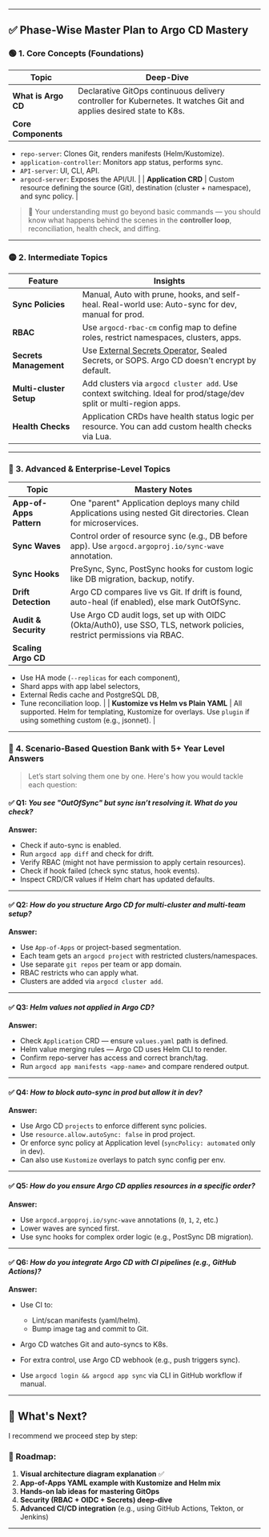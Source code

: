 
---

## ✅ Phase-Wise Master Plan to Argo CD Mastery

### 🟢 1. **Core Concepts (Foundations)**

| Topic               | Deep-Dive                                                                                                          |
| ------------------- | ------------------------------------------------------------------------------------------------------------------ |
| **What is Argo CD** | Declarative GitOps continuous delivery controller for Kubernetes. It watches Git and applies desired state to K8s. |
| **Core Components** |                                                                                                                    |

* `repo-server`: Clones Git, renders manifests (Helm/Kustomize).
* `application-controller`: Monitors app status, performs sync.
* `API-server`: UI, CLI, API.
* `argocd-server`: Exposes the API/UI.
  |
  \| **Application CRD** | Custom resource defining the source (Git), destination (cluster + namespace), and sync policy. |

> 🎯 Your understanding must go beyond basic commands — you should know what happens behind the scenes in the **controller loop**, reconciliation, health check, and diffing.

---

### 🟡 2. **Intermediate Topics**

| Feature                 | Insights                                                                                                                    |
| ----------------------- | --------------------------------------------------------------------------------------------------------------------------- |
| **Sync Policies**       | Manual, Auto with prune, hooks, and self-heal. Real-world use: Auto-sync for dev, manual for prod.                          |
| **RBAC**                | Use `argocd-rbac-cm` config map to define roles, restrict namespaces, clusters, apps.                                       |
| **Secrets Management**  | Use [External Secrets Operator](https://external-secrets.io/), Sealed Secrets, or SOPS. Argo CD doesn't encrypt by default. |
| **Multi-cluster Setup** | Add clusters via `argocd cluster add`. Use context switching. Ideal for prod/stage/dev split or multi-region apps.          |
| **Health Checks**       | Application CRDs have health status logic per resource. You can add custom health checks via Lua.                           |

---

### 🔴 3. **Advanced & Enterprise-Level Topics**

| Topic                   | Mastery Notes                                                                                                         |
| ----------------------- | --------------------------------------------------------------------------------------------------------------------- |
| **App-of-Apps Pattern** | One "parent" Application deploys many child Applications using nested Git directories. Clean for microservices.       |
| **Sync Waves**          | Control order of resource sync (e.g., DB before app). Use `argocd.argoproj.io/sync-wave` annotation.                  |
| **Sync Hooks**          | PreSync, Sync, PostSync hooks for custom logic like DB migration, backup, notify.                                     |
| **Drift Detection**     | Argo CD compares live vs Git. If drift is found, auto-heal (if enabled), else mark OutOfSync.                         |
| **Audit & Security**    | Use Argo CD audit logs, set up with OIDC (Okta/Auth0), use SSO, TLS, network policies, restrict permissions via RBAC. |
| **Scaling Argo CD**     |                                                                                                                       |

* Use HA mode (`--replicas` for each component),
* Shard apps with app label selectors,
* External Redis cache and PostgreSQL DB,
* Tune reconciliation loop. |
  \| **Kustomize vs Helm vs Plain YAML** | All supported. Helm for templating, Kustomize for overlays. Use `plugin` if using something custom (e.g., jsonnet). |

---

### 🧠 4. **Scenario-Based Question Bank with 5+ Year Level Answers**

> Let’s start solving them one by one. Here's how you would tackle each question:

#### ✅ Q1: *You see "OutOfSync" but sync isn’t resolving it. What do you check?*

**Answer:**

* Check if auto-sync is enabled.
* Run `argocd app diff` and check for drift.
* Verify RBAC (might not have permission to apply certain resources).
* Check if hook failed (check sync status, hook events).
* Inspect CRD/CR values if Helm chart has updated defaults.

---

#### ✅ Q2: *How do you structure Argo CD for multi-cluster and multi-team setup?*

**Answer:**

* Use `App-of-Apps` or project-based segmentation.
* Each team gets an `argocd project` with restricted clusters/namespaces.
* Use separate `git repos` per team or app domain.
* RBAC restricts who can apply what.
* Clusters are added via `argocd cluster add`.

---

#### ✅ Q3: *Helm values not applied in Argo CD?*

**Answer:**

* Check `Application` CRD — ensure `values.yaml` path is defined.
* Helm value merging rules — Argo CD uses Helm CLI to render.
* Confirm repo-server has access and correct branch/tag.
* Run `argocd app manifests <app-name>` and compare rendered output.

---

#### ✅ Q4: *How to block auto-sync in prod but allow it in dev?*

**Answer:**

* Use Argo CD `projects` to enforce different sync policies.
* Use `resource.allow.autoSync: false` in prod project.
* Or enforce sync policy at Application level (`syncPolicy: automated` only in dev).
* Can also use `Kustomize` overlays to patch sync config per env.

---

#### ✅ Q5: *How do you ensure Argo CD applies resources in a specific order?*

**Answer:**

* Use `argocd.argoproj.io/sync-wave` annotations (`0`, `1`, `2`, etc.)
* Lower waves are synced first.
* Use sync hooks for complex order logic (e.g., PostSync DB migration).

---

#### ✅ Q6: *How do you integrate Argo CD with CI pipelines (e.g., GitHub Actions)?*

**Answer:**

* Use CI to:

  * Lint/scan manifests (yaml/helm).
  * Bump image tag and commit to Git.
* Argo CD watches Git and auto-syncs to K8s.
* For extra control, use Argo CD webhook (e.g., push triggers sync).
* Use `argocd login && argocd app sync` via CLI in GitHub workflow if manual.

---

## 🔄 What's Next?

I recommend we proceed step by step:

### 🚀 Roadmap:

1. **Visual architecture diagram explanation** ✅
2. **App-of-Apps YAML example with Kustomize and Helm mix**
3. **Hands-on lab ideas for mastering GitOps**
4. **Security (RBAC + OIDC + Secrets) deep-dive**
5. **Advanced CI/CD integration** (e.g., using GitHub Actions, Tekton, or Jenkins)

---